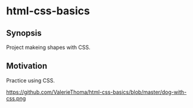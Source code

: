 # html-css-basics

## Synopsis

Project makeing shapes with CSS.

## Motivation

Practice using CSS.

https://github.com/ValerieThoma/html-css-basics/blob/master/dog-with-css.png




